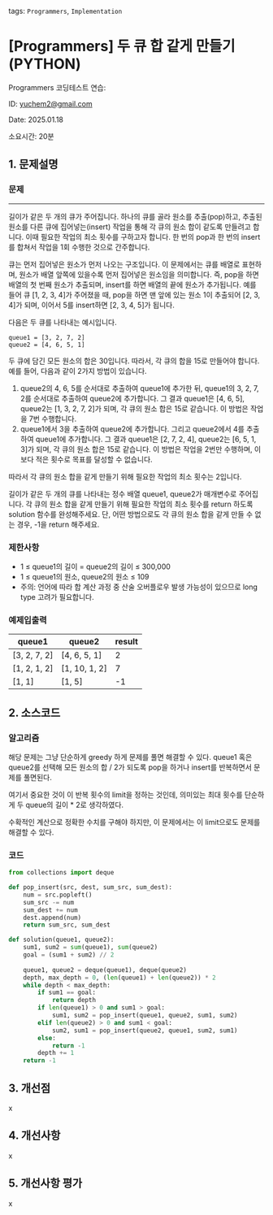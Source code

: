 tags: `Programmers`, `Implementation`
# [Programmers] 두 큐 합 같게 만들기 (PYTHON)
Programmers 코딩테스트 연습: 

ID: yuchem2@gmail.com

Date: 2025.01.18

소요시간: 20분

## 1. 문제설명

### 문제
---
길이가 같은 두 개의 큐가 주어집니다. 하나의 큐를 골라 원소를 추출(pop)하고, 추출된 원소를 다른 큐에 집어넣는(insert) 작업을 통해 각 큐의 원소 합이 같도록 만들려고 합니다. 이때 필요한 작업의 최소 횟수를 구하고자 합니다. 한 번의 pop과 한 번의 insert를 합쳐서 작업을 1회 수행한 것으로 간주합니다.

큐는 먼저 집어넣은 원소가 먼저 나오는 구조입니다. 이 문제에서는 큐를 배열로 표현하며, 원소가 배열 앞쪽에 있을수록 먼저 집어넣은 원소임을 의미합니다. 즉, pop을 하면 배열의 첫 번째 원소가 추출되며, insert를 하면 배열의 끝에 원소가 추가됩니다. 예를 들어 큐 [1, 2, 3, 4]가 주어졌을 때, pop을 하면 맨 앞에 있는 원소 1이 추출되어 [2, 3, 4]가 되며, 이어서 5를 insert하면 [2, 3, 4, 5]가 됩니다.

다음은 두 큐를 나타내는 예시입니다.
```
queue1 = [3, 2, 7, 2]
queue2 = [4, 6, 5, 1]
```
두 큐에 담긴 모든 원소의 합은 30입니다. 따라서, 각 큐의 합을 15로 만들어야 합니다. 예를 들어, 다음과 같이 2가지 방법이 있습니다.

1. queue2의 4, 6, 5를 순서대로 추출하여 queue1에 추가한 뒤, queue1의 3, 2, 7, 2를 순서대로 추출하여 queue2에 추가합니다. 그 결과 queue1은 [4, 6, 5], queue2는 [1, 3, 2, 7, 2]가 되며, 각 큐의 원소 합은 15로 같습니다. 이 방법은 작업을 7번 수행합니다.
2. queue1에서 3을 추출하여 queue2에 추가합니다. 그리고 queue2에서 4를 추출하여 queue1에 추가합니다. 그 결과 queue1은 [2, 7, 2, 4], queue2는 [6, 5, 1, 3]가 되며, 각 큐의 원소 합은 15로 같습니다. 이 방법은 작업을 2번만 수행하며, 이보다 적은 횟수로 목표를 달성할 수 없습니다.

따라서 각 큐의 원소 합을 같게 만들기 위해 필요한 작업의 최소 횟수는 2입니다.

길이가 같은 두 개의 큐를 나타내는 정수 배열 queue1, queue2가 매개변수로 주어집니다. 각 큐의 원소 합을 같게 만들기 위해 필요한 작업의 최소 횟수를 return 하도록 solution 함수를 완성해주세요. 단, 어떤 방법으로도 각 큐의 원소 합을 같게 만들 수 없는 경우, -1을 return 해주세요.

### 제한사항
+ 1 ≤ queue1의 길이 = queue2의 길이 ≤ 300,000
+ 1 ≤ queue1의 원소, queue2의 원소 ≤ 109
+ 주의: 언어에 따라 합 계산 과정 중 산술 오버플로우 발생 가능성이 있으므로 long type 고려가 필요합니다.

### 예제입출력

| queue1       | queue2        | result  |
|--------------|---------------|---------|
| [3, 2, 7, 2] | [4, 6, 5, 1]  | 2       |
| [1, 2, 1, 2] | [1, 10, 1, 2] | 7       |
| [1, 1]       | [1, 5]        | -1      |


## 2. 소스코드

### 알고리즘
해당 문제는 그냥 단순하게 greedy 하게 문제를 풀면 해결할 수 있다. 
queue1 혹은 queue2를 선택해 모든 원소의 합 / 2가 되도록 pop을 하거나 insert를 반복하면서 문제를 풀면된다.

여기서 중요한 것이 이 반복 횟수의 limit을 정하는 것인데, 의미있는 최대 횟수를 단순하게 두 queue의 길이 * 2로 생각하였다. 

수확적인 계산으로 정확한 수치를 구해야 하지만, 이 문제에서는 이 limit으로도 문제를 해결할 수 있다. 

### 코드
```python
from collections import deque

def pop_insert(src, dest, sum_src, sum_dest):
    num = src.popleft()
    sum_src -= num
    sum_dest += num
    dest.append(num)
    return sum_src, sum_dest

def solution(queue1, queue2):
    sum1, sum2 = sum(queue1), sum(queue2)
    goal = (sum1 + sum2) // 2
    
    queue1, queue2 = deque(queue1), deque(queue2)
    depth, max_depth = 0, (len(queue1) + len(queue2)) * 2
    while depth < max_depth:
        if sum1 == goal:
            return depth
        if len(queue1) > 0 and sum1 > goal:
            sum1, sum2 = pop_insert(queue1, queue2, sum1, sum2)
        elif len(queue2) > 0 and sum1 < goal:
            sum2, sum1 = pop_insert(queue2, queue1, sum2, sum1)
        else:
            return -1
        depth += 1
    return -1
```
## 3. 개선점
x
## 4. 개선사항
x
## 5. 개선사항 평가
x
